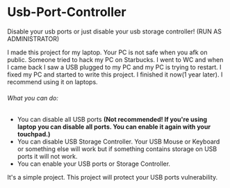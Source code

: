 # Usb-Port-Controller
Disable your usb ports or just disable your usb storage controller!  (RUN AS ADMINISTRATOR)

I made this project for my laptop. Your PC is not safe when you afk on public. Someone tried to hack my PC on Starbucks. I went to WC and when I came back I saw a USB plugged to my PC and my PC is trying to restart. I fixed my PC and started to write this project. I finished it now(1 year later). I recommend using it on laptops.

###### What you can do:

- You can disable all USB ports **(Not recommended! If you're using laptop you can disable all ports. You can enable it again with your touchpad.)**
- You can disable USB Storage Controller. Your USB Mouse or Keyboard or something else will work but if something contains storage on USB ports it will not work.
- You can enable your USB ports or Storage Controller.

It's a simple project. This project will protect your USB ports vulnerability.
